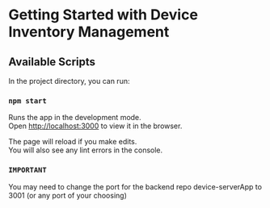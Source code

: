 # Getting Started with Device Inventory Management

## Available Scripts

In the project directory, you can run:

### `npm start`

Runs the app in the development mode.\
Open [http://localhost:3000](http://localhost:3000) to view it in the browser.

The page will reload if you make edits.\
You will also see any lint errors in the console.

### `IMPORTANT`

You may need to change the port for the backend repo device-serverApp to 3001 (or any port of your choosing)
